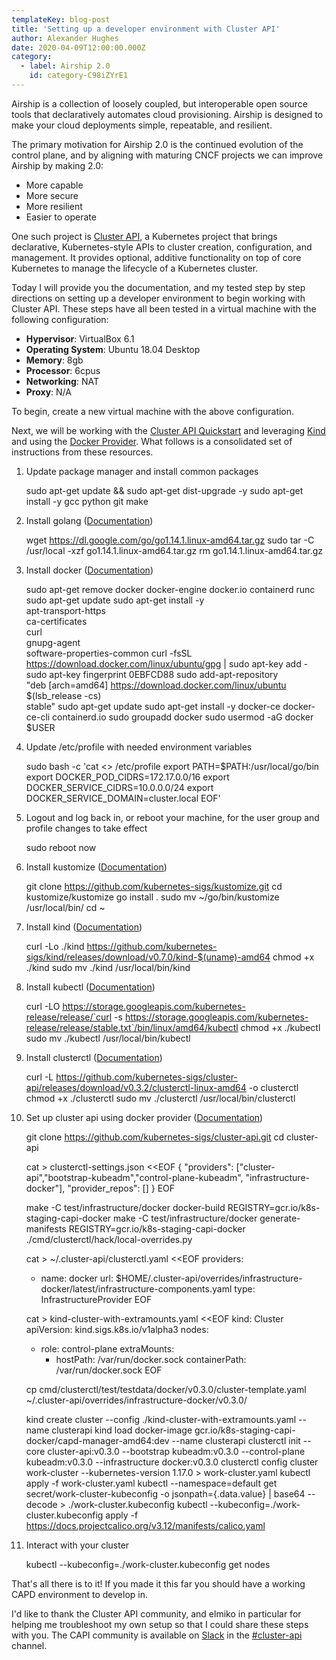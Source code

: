 ```yaml
---
templateKey: blog-post
title: 'Setting up a developer environment with Cluster API'
author: Alexander Hughes
date: 2020-04-09T12:00:00.000Z
category: 
  - label: Airship 2.0
    id: category-C98iZYrE1
---
```


Airship is a collection of loosely coupled, but interoperable open source tools that declaratively automates cloud
provisioning. Airship is designed to make your cloud deployments simple, repeatable, and resilient.

The primary motivation for Airship 2.0 is the continued evolution of the control plane, and by aligning with maturing
CNCF projects we can improve Airship by making 2.0:
- More capable
- More secure
- More resilient
- Easier to operate

One such project is [Cluster API](https://cluster-api.sigs.k8s.io/), a Kubernetes project that brings declarative,
Kubernetes-style APIs to cluster creation, configuration, and management. It provides optional, additive functionality
on top of core Kubernetes to manage the lifecycle of a Kubernetes cluster.

Today I will provide you the documentation, and my tested step by step directions on setting up a developer environment
to begin working with Cluster API. These steps have all been tested in a virtual machine with the following
configuration:
- **Hypervisor**: VirtualBox 6.1
- **Operating System**: Ubuntu 18.04 Desktop
- **Memory**: 8gb
- **Processor**: 6cpus
- **Networking**: NAT
- **Proxy**: N/A

To begin, create a new virtual machine with the above configuration.

Next, we will be working with the [Cluster API Quickstart](https://cluster-api.sigs.k8s.io/user/quick-start.html) and
leveraging [Kind](https://kind.sigs.k8s.io/) and using the [Docker Provider](
https://cluster-api.sigs.k8s.io/clusterctl/developers.html#additional-steps-in-order-to-use-the-docker-provider). What
follows is a consolidated set of instructions from these resources.

1. Update package manager and install common packages


    sudo apt-get update && sudo apt-get dist-upgrade -y
    sudo apt-get install -y gcc python git make


2. Install golang ([Documentation](https://golang.org/doc/install))


    wget https://dl.google.com/go/go1.14.1.linux-amd64.tar.gz
    sudo tar -C /usr/local -xzf go1.14.1.linux-amd64.tar.gz
    rm go1.14.1.linux-amd64.tar.gz


3. Install docker ([Documentation](https://docs.docker.com/install/linux/docker-ce/ubuntu/))


    sudo apt-get remove docker docker-engine docker.io containerd runc
    sudo apt-get update
    sudo apt-get install -y \
        apt-transport-https \
        ca-certificates \
        curl \
        gnupg-agent \
        software-properties-common
    curl -fsSL https://download.docker.com/linux/ubuntu/gpg | sudo apt-key add -
    sudo apt-key fingerprint 0EBFCD88
    sudo add-apt-repository \
       "deb [arch=amd64] https://download.docker.com/linux/ubuntu \
       $(lsb_release -cs) \
       stable"
    sudo apt-get update
    sudo apt-get install -y docker-ce docker-ce-cli containerd.io
    sudo groupadd docker
    sudo usermod -aG docker $USER


4. Update /etc/profile with needed environment variables


    sudo bash -c 'cat <<EOF >> /etc/profile
    export PATH=\$PATH:/usr/local/go/bin
    export DOCKER_POD_CIDRS=172.17.0.0/16
    export DOCKER_SERVICE_CIDRS=10.0.0.0/24
    export DOCKER_SERVICE_DOMAIN=cluster.local
    EOF'


5. Logout and log back in, or reboot your machine, for the user group and profile changes to take effect


    sudo reboot now


6. Install kustomize ([Documentation](https://github.com/kubernetes-sigs/kustomize/blob/master/docs/INSTALL.md))


    git clone https://github.com/kubernetes-sigs/kustomize.git
    cd kustomize/kustomize
    go install .
    sudo mv ~/go/bin/kustomize /usr/local/bin/
    cd ~


7. Install kind ([Documentation](https://github.com/kubernetes-sigs/kind/blob/master/README.md#installation-and-usage))


    curl -Lo ./kind https://github.com/kubernetes-sigs/kind/releases/download/v0.7.0/kind-$(uname)-amd64
    chmod +x ./kind
    sudo mv ./kind /usr/local/bin/kind


8. Install kubectl ([Documentation](https://kubernetes.io/docs/tasks/tools/install-kubectl/#install-kubectl-on-linux))


    curl -LO https://storage.googleapis.com/kubernetes-release/release/`curl -s https://storage.googleapis.com/kubernetes-release/release/stable.txt`/bin/linux/amd64/kubectl
    chmod +x ./kubectl
    sudo mv ./kubectl /usr/local/bin/kubectl


9. Install clusterctl ([Documentation](https://kubernetes.io/docs/tasks/tools/install-kubectl/#install-kubectl-on-linux))


    curl -L https://github.com/kubernetes-sigs/cluster-api/releases/download/v0.3.2/clusterctl-linux-amd64 -o clusterctl
    chmod +x ./clusterctl
    sudo mv ./clusterctl /usr/local/bin/clusterctl
   

10. Set up cluster api using docker provider ([Documentation](https://cluster-api.sigs.k8s.io/user/quick-start.html))


    git clone https://github.com/kubernetes-sigs/cluster-api.git
    cd cluster-api
    
    cat > clusterctl-settings.json <<EOF
    {
      "providers": ["cluster-api","bootstrap-kubeadm","control-plane-kubeadm", "infrastructure-docker"],
      "provider_repos": []
    }
    EOF
    
    make -C test/infrastructure/docker docker-build REGISTRY=gcr.io/k8s-staging-capi-docker
    make -C test/infrastructure/docker generate-manifests REGISTRY=gcr.io/k8s-staging-capi-docker
    ./cmd/clusterctl/hack/local-overrides.py
    
    cat > ~/.cluster-api/clusterctl.yaml <<EOF
    providers:
      - name: docker
        url: $HOME/.cluster-api/overrides/infrastructure-docker/latest/infrastructure-components.yaml
        type: InfrastructureProvider
    EOF
    
    cat > kind-cluster-with-extramounts.yaml <<EOF
    kind: Cluster
    apiVersion: kind.sigs.k8s.io/v1alpha3
    nodes:
      - role: control-plane
        extraMounts:
          - hostPath: /var/run/docker.sock
            containerPath: /var/run/docker.sock
    EOF
    
    cp cmd/clusterctl/test/testdata/docker/v0.3.0/cluster-template.yaml ~/.cluster-api/overrides/infrastructure-docker/v0.3.0/
    
    kind create cluster --config ./kind-cluster-with-extramounts.yaml --name clusterapi
    kind load docker-image gcr.io/k8s-staging-capi-docker/capd-manager-amd64:dev --name clusterapi
    clusterctl init --core cluster-api:v0.3.0 --bootstrap kubeadm:v0.3.0 --control-plane kubeadm:v0.3.0 --infrastructure docker:v0.3.0
    clusterctl config cluster work-cluster --kubernetes-version 1.17.0 > work-cluster.yaml
    kubectl apply -f work-cluster.yaml
    kubectl --namespace=default get secret/work-cluster-kubeconfig -o jsonpath={.data.value} | base64 --decode > ./work-cluster.kubeconfig
    kubectl --kubeconfig=./work-cluster.kubeconfig apply -f https://docs.projectcalico.org/v3.12/manifests/calico.yaml


11. Interact with your cluster


    kubectl --kubeconfig=./work-cluster.kubeconfig get nodes


That's all there is to it! If you made it this far you should have a working CAPD environment to develop in.

I'd like to thank the Cluster API community, and elmiko in particular for helping me troubleshoot my own setup so that I
could share these steps with you. The CAPI community is available on [Slack](http://slack.k8s.io/) in the
[#cluster-api](https://kubernetes.slack.com/archives/C8TSNPY4T) channel.
